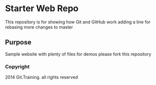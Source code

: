 # Starter Web Repo

This repository is for showing how Git and GitHub work
adding a line for rebasing
more changes to master
## Purpose

Sample website with plenty of files for demos
please fork this repository
### Copyright

2014 Git.Training. all rights reserved
